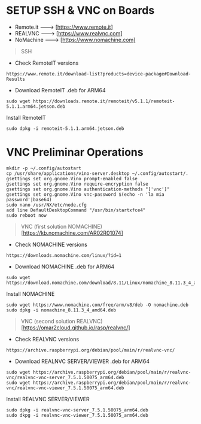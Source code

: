 # SETUP SSH & VNC on Boards


- Remote.it ---> [https://www.remote.it]
- REALVNC ---> [https://www.realvnc.com]
- NoMachine ---> [https://www.nomachine.com]

> SSH
- Check RemoteIT versions
```
https://www.remote.it/download-list?products=device-package#Download-Results
```

- Download RemoteIT .deb for ARM64
```
sudo wget https://downloads.remote.it/remoteit/v5.1.1/remoteit-5.1.1.arm64.jetson.deb
```

Install RemoteIT
```
sudo dpkg -i remoteit-5.1.1.arm64.jetson.deb
```


# VNC Preliminar Operations
```
mkdir -p ~/.config/autostart
cp /usr/share/applications/vino-server.desktop ~/.config/autostart/.
gsettings set org.gnome.Vino prompt-enabled false
gsettings set org.gnome.Vino require-encryption false
gsettings set org.gnome.Vino authentication-methods "['vnc']"
gsettings set org.gnome.Vino vnc-password $(echo -n 'la mia password'|base64)
sudo nano /usr/NX/etc/node.cfg
add line DefaultDesktopCommand "/usr/bin/startxfce4"
sudo reboot now
```

> VNC (first solution NOMACHINE) 
[https://kb.nomachine.com/AR02R01074]

- Check NOMACHINE versions
```
https://downloads.nomachine.com/linux/?id=1
```

- Download NOMACHINE .deb for ARM64
```
sudo wget https://download.nomachine.com/download/8.11/Linux/nomachine_8.11.3_4_amd64.deb
```

Install NOMACHINE
```
sudo wget https://www.nomachine.com/free/arm/v8/deb -O nomachine.deb
sudo dpkg -i nomachine_8.11.3_4_amd64.deb
```

> VNC (second solution REALVNC)
[https://omar2cloud.github.io/rasp/realvnc/]

- Check REALVNC versions
```
https://archive.raspberrypi.org/debian/pool/main/r/realvnc-vnc/
```

- Download REALNVC SERVER/VIEWER .deb for ARM64
```
sudo wget https://archive.raspberrypi.org/debian/pool/main/r/realvnc-vnc/realvnc-vnc-server_7.5.1.50075_arm64.deb
sudo wget https://archive.raspberrypi.org/debian/pool/main/r/realvnc-vnc/realvnc-vnc-viewer_7.5.1.50075_arm64.deb
```

Install REALVNC SERVER/VIEWER
```
sudo dpkg -i realvnc-vnc-server_7.5.1.50075_arm64.deb
sudo dkpg -i realvnc-vnc-viewer_7.5.1.50075_arm64.deb
```
